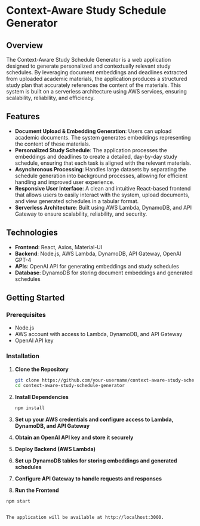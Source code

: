 # Context-Aware Study Schedule Generator


## Overview


The Context-Aware Study Schedule Generator is a web application designed to generate personalized and contextually relevant study schedules. By leveraging document embeddings and deadlines extracted from uploaded academic materials, the application produces a structured study plan that accurately references the content of the materials. This system is built on a serverless architecture using AWS services, ensuring scalability, reliability, and efficiency.


## Features


- **Document Upload & Embedding Generation**: Users can upload academic documents. The system generates embeddings representing the content of these materials.
- **Personalized Study Schedule**: The application processes the embeddings and deadlines to create a detailed, day-by-day study schedule, ensuring that each task is aligned with the relevant materials.
- **Asynchronous Processing**: Handles large datasets by separating the schedule generation into background processes, allowing for efficient handling and improved user experience.
- **Responsive User Interface**: A clean and intuitive React-based frontend that allows users to easily interact with the system, upload documents, and view generated schedules in a tabular format.
- **Serverless Architecture**: Built using AWS Lambda, DynamoDB, and API Gateway to ensure scalability, reliability, and security.


## Technologies


- **Frontend**: React, Axios, Material-UI
- **Backend**: Node.js, AWS Lambda, DynamoDB, API Gateway, OpenAI GPT-4
- **APIs**: OpenAI API for generating embeddings and study schedules
- **Database**: DynamoDB for storing document embeddings and generated schedules


## Getting Started


### Prerequisites


- Node.js
- AWS account with access to Lambda, DynamoDB, and API Gateway
- OpenAI API key


### Installation


1. **Clone the Repository**


   ```bash
   git clone https://github.com/your-username/context-aware-study-schedule-generator.git
   cd context-aware-study-schedule-generator
2. **Install Dependencies**
 
   ```bash
   npm install
4. **Set up your AWS credentials and configure access to Lambda, DynamoDB, and API Gateway**
5. **Obtain an OpenAI API key and store it securely**
6. **Deploy Backend (AWS Lambda)**
7. **Set up DynamoDB tables for storing embeddings and generated schedules**
8. **Configure API Gateway to handle requests and responses**
9. **Run the Frontend**


```bash
npm start


The application will be available at http://localhost:3000.
